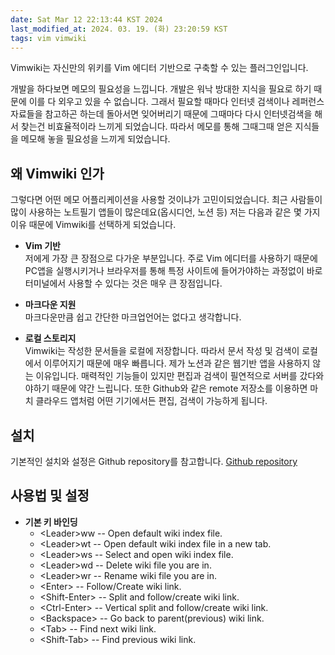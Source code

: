 ```yaml
---
date: Sat Mar 12 22:13:44 KST 2024
last_modified_at: 2024. 03. 19. (화) 23:20:59 KST
tags: vim vimwiki 
---
```

Vimwiki는 자신만의 위키를 Vim 에디터 기반으로 구축할 수 있는 플러그인입니다. 

개발을 하다보면 메모의 필요성을 느낍니다. 개발은 워낙 방대한 지식을 필요로 하기 때문에 이를 다 외우고 있을 수 없습니다. 그래서 필요할 때마다 인터넷 검색이나 레퍼런스 자료들을 참고하곤 하는데 돌아서면 잊어버리기 때문에 그때마다 다시 인터넷검색을 해서 찾는건 비효율적이라 느끼게 되었습니다. 따라서 메모를 통해 그때그때 얻은 지식들을 메모해 놓을 필요성을 느끼게 되었습니다. 

## 왜 Vimwiki 인가
그렇다면 어떤 메모 어플리케이션을 사용할 것이냐가 고민이되었습니다. 최근 사람들이 많이 사용하는 노트필기 앱들이 많은데요(옵시디언, 노션 등) 저는 다음과 같은 몇 가지 이유 때문에 Vimwiki를 선택하게 되었습니다. 

* **Vim 기반**  
  저에게 가장 큰 장점으로 다가운 부분입니다. 주로 Vim 에디터를 사용하기 때문에 PC앱을 실행시키거나 브라우저를 통해 특정 사이트에 들어가야하는 과정없이 바로 터미널에서 사용할 수 있다는 것은 매우 큰 장점입니다. 
  
* **마크다운 지원**  
  마크다운만큼 쉽고 간단한 마크업언어는 없다고 생각합니다. 

* **로컬 스토리지**  
  Vimwiki는 작성한 문서들을 로컬에 저장합니다. 따라서 문서 작성 및 검색이 로컬에서 이루어지기 때문에 매우 빠릅니다. 제가 노션과 같은 웹기반 앱을 사용하지 않는 이유입니다. 매력적인 기능들이 있지만 편집과 검색이 필연적으로 서버를 갔다와야하기 때문에 약간 느립니다. 또한 Github와 같은 remote 저장소를 이용하면 마치 클라우드 앱처럼  어떤 기기에서든 편집, 검색이 가능하게 됩니다. 


## 설치
기본적인 설치와 설정은 Github repository를 참고합니다.
[Github repository](https://github.com/vimwiki/vimwiki) 

## 사용법 및 설정
* **기본 키 바인딩**
	* \<Leader>ww -- Open default wiki index file.
	* \<Leader>wt -- Open default wiki index file in a new tab.
	* \<Leader>ws -- Select and open wiki index file.
	* \<Leader>wd -- Delete wiki file you are in.
	* \<Leader>wr -- Rename wiki file you are in.
	* \<Enter> -- Follow/Create wiki link.
	* \<Shift-Enter> -- Split and follow/create wiki link.
	* \<Ctrl-Enter> -- Vertical split and follow/create wiki link.
	* \<Backspace> -- Go back to parent(previous) wiki link.
	* \<Tab> -- Find next wiki link.
	* \<Shift-Tab> -- Find previous wiki link.

